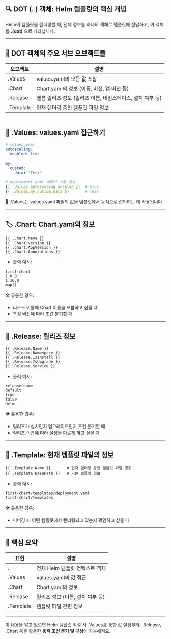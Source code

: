 
## **🔍 DOT (. ) 객체: Helm 템플릿의 핵심 개념**

Helm이 템플릿을 렌더링할 때, 전체 정보를 하나의 객체로 템플릿에 전달하고, 이 객체를 **.(dot)** 으로 나타냅니다.

---

## **🧱 DOT 객체의 주요 서브 오브젝트들**

| **오브젝트**  | **설명**                              |
| --------- | ----------------------------------- |
| .Values   | values.yaml의 모든 값 포함                |
| .Chart    | Chart.yaml의 정보 (이름, 버전, 앱 버전 등)     |
| .Release  | 헬름 릴리즈 정보 (릴리즈 이름, 네임스페이스, 설치 여부 등) |
| .Template | 현재 렌더링 중인 템플릿 파일 정보                 |

---

## **🎯** .Values: values.yaml 접근하기

```yml
# values.yaml
autoscaling:
  enabled: true

my:
  custom:
    data: "Test"
```

```yml
# deployment.yaml 내에서 사용 예시
{{ .Values.autoscaling.enabled }}  # true
{{ .Values.my.custom.data }}       # Test
```

📌 .Values는 values.yaml 파일의 값을 템플릿에서 동적으로 삽입하는 데 사용됩니다.

---

## **🏷️** .Chart: Chart.yaml의 정보

```jinja2
{{ .Chart.Name }}
{{ .Chart.Version }}
{{ .Chart.AppVersion }}
{{ .Chart.Annotations }}
```

- 출력 예시:

```
first-chart
1.0.0
1.16.0
map[]
```


🛠 유용한 경우:

- 리소스 이름에 Chart 이름을 포함하고 싶을 때
- 특정 버전에 따라 조건 분기할 때
    

---

## **🚀** .Release: 릴리즈 정보

```
{{ .Release.Name }}
{{ .Release.Namespace }}
{{ .Release.IsInstall }}
{{ .Release.IsUpgrade }}
{{ .Release.Service }}
```

- 출력 예시:

```
release-name
default
true
false
Helm
```

🛠 유용한 경우:

- 릴리즈가 설치인지 업그레이드인지 조건 분기할 때
- 릴리즈 이름에 따라 설정을 다르게 하고 싶을 때

---

## **📄** .Template: 현재 템플릿 파일의 정보

```jinja2
{{ .Template.Name }}       # 현재 렌더링 중인 템플릿 파일 경로
{{ .Template.BasePath }}   # 기본 템플릿 경로
```

- 출력 예시:

```
first-chart/templates/deployment.yaml
first-chart/templates
```

🛠 유용한 경우:
- 디버깅 시 어떤 템플릿에서 렌더링되고 있는지 확인하고 싶을 때

---

## **🧠 핵심 요약**

|**표현**|**설명**|
|---|---|
|.|전체 Helm 템플릿 컨텍스트 객체|
|.Values|values.yaml의 값 접근|
|.Chart|Chart.yaml의 정보|
|.Release|릴리즈 정보 (이름, 설치 여부 등)|
|.Template|템플릿 파일 관련 정보|

---

이 내용을 알고 있으면 Helm 템플릿 작성 시 .Values를 통한 값 설정부터, .Release, .Chart 등을 활용한 **동적 조건 분기 및 구성**이 가능해져요.

